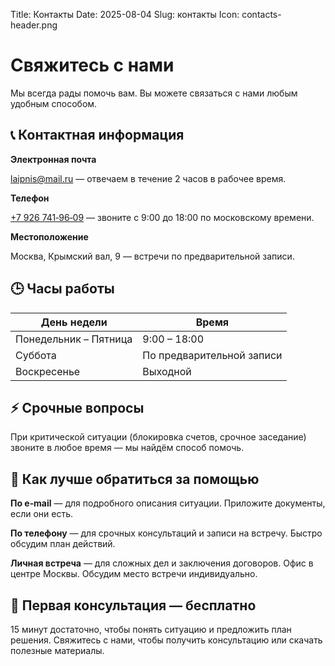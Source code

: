 Title: Контакты
Date: 2025-08-04
Slug: контакты
Icon: contacts-header.png

Свяжитесь с нами
=================

Мы всегда рады помочь вам. Вы можете связаться с нами любым удобным способом.

## 📞 Контактная информация

**Электронная почта**

<a href="mailto:laipnis@mail.ru">laipnis@mail.ru</a> — отвечаем в течение 2 часов в рабочее время.

**Телефон**

<a href="tel:+79267419609">+7 926 741‑96‑09</a> — звоните с 9:00 до 18:00 по московскому времени.

**Местоположение**

Москва, Крымский вал, 9 — встречи по предварительной записи.

## 🕒 Часы работы

| День недели            | Время            |
|-----------------------|------------------|
| Понедельник – Пятница | 9:00 – 18:00     |
| Суббота               | По предварительной записи |
| Воскресенье           | Выходной         |

## ⚡ Срочные вопросы

При критической ситуации (блокировка счетов, срочное заседание) звоните в любое время — мы найдём способ помочь.

## 🤝 Как лучше обратиться за помощью

**По e‑mail** — для подробного описания ситуации. Приложите документы, если они есть.

**По телефону** — для срочных консультаций и записи на встречу. Быстро обсудим план действий.

**Личная встреча** — для сложных дел и заключения договоров. Офис в центре Москвы. Обсудим место встречи индивидуально.

## 💼 Первая консультация — бесплатно

15 минут достаточно, чтобы понять ситуацию и предложить план решения. Свяжитесь с нами, чтобы получить консультацию или скачать полезные материалы.
